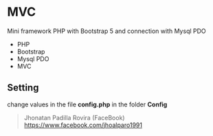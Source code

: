 # MVC

Mini framework PHP with Bootstrap 5 and connection with Mysql PDO

* PHP
* Bootstrap
* Mysql PDO
* MVC

## Setting
change values in the file **config.php** in the folder **Config**



> Jhonatan Padilla Rovira
(FaceBook) <https://www.facebook.com/jhoalparo1991>